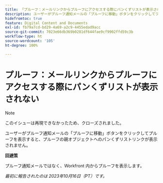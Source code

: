 ```yaml
---
title: 「プルーフ：メールリンクからプルーフにアクセスする際にパンくずリストが表示されない」
description: ユーザーがプルーフ通知メールの「プルーフに移動」ボタンをクリックしてプルーフを表示すると、プルーフの親オブジェクトへのパンくずリストリンクが表示されません。
hidefromtoc: true
feature: Digital Content and Documents
exl-id: fb79a7cd-bd29-4a69-a2c9-4455edad9acc
source-git-commit: 7023e66db369b0281df644fae9cf9902ffd59c3b
workflow-type: ht
source-wordcount: '105'
ht-degree: 100%

---
```


# プルーフ：メールリンクからプルーフにアクセスする際にパンくずリストが表示されない

>[!NOTE]
>
>このイシューは再現できなかったため、クローズされました。

ユーザーがプルーフ通知メールの「プルーフに移動」ボタンをクリックしてプルーフを表示すると、プルーフの親オブジェクトへのパンくずリストリンクが表示されません。

**回避策**

プルーフ通知メールではなく、Workfront 内からプルーフを表示します。

_最初に報告されたのは 2023年10月16日（PT）です。_
